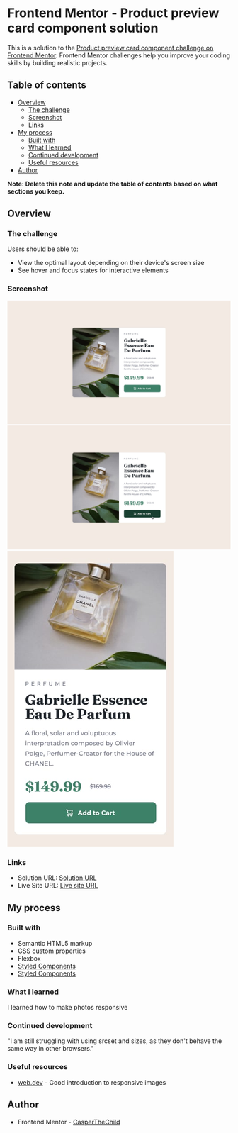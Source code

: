 # Frontend Mentor - Product preview card component solution

This is a solution to the [Product preview card component challenge on Frontend Mentor](https://www.frontendmentor.io/challenges/product-preview-card-component-GO7UmttRfa). Frontend Mentor challenges help you improve your coding skills by building realistic projects. 

## Table of contents

- [Overview](#overview)
  - [The challenge](#the-challenge)
  - [Screenshot](#screenshot)
  - [Links](#links)
- [My process](#my-process)
  - [Built with](#built-with)
  - [What I learned](#what-i-learned)
  - [Continued development](#continued-development)
  - [Useful resources](#useful-resources)
- [Author](#author)

**Note: Delete this note and update the table of contents based on what sections you keep.**

## Overview

### The challenge

Users should be able to:

- View the optimal layout depending on their device's screen size
- See hover and focus states for interactive elements

### Screenshot

![](./design/desktop-design.jpg)
![](./design/active-states.jpg)
![](./design/mobile-design.jpg)

### Links

- Solution URL: [Solution URL](https://github.com/CasperTheChild/FM_Product_Preview)
- Live Site URL: [Live site URL](https://casperthechild.github.io/FM_Product_Preview/)

## My process

### Built with

- Semantic HTML5 markup
- CSS custom properties
- Flexbox
- [Styled Components](https://fonts.google.com/specimen/Montserrat)
- [Styled Components](https://fonts.google.com/specimen/Fraunces)

### What I learned

I learned how to make photos responsive

### Continued development

"I am still struggling with using srcset and sizes, as they don't behave the same way in other browsers."

### Useful resources

- [web.dev](https://web.dev/learn/design/responsive-images) - Good introduction to responsive images

## Author

- Frontend Mentor - [CasperTheChild](https://www.frontendmentor.io/profile/CasperTheChild)
